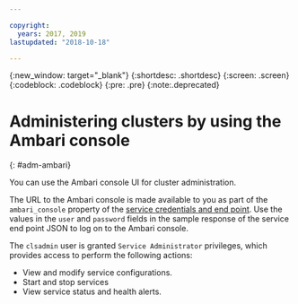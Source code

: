 ```yaml
---

copyright:
  years: 2017, 2019
lastupdated: "2018-10-18"

---
```


<!-- Attribute Definitions -->
{:new_window: target="_blank"}
{:shortdesc: .shortdesc}
{:screen: .screen}
{:codeblock: .codeblock}
{:pre: .pre}
{:note:.deprecated}


# Administering clusters by using the Ambari console
{: #adm-ambari}

You can use the Ambari console UI for cluster administration.

The URL to the Ambari console is made available to you as part of the `ambari_console` property of the [service credentials and end point](/docs/services/AnalyticsEngine?topic=AnalyticsEngine-retrieve-credentials). Use the values in the `user` and `password` fields in the sample response of the service end point JSON to log on to the Ambari console.

The `clsadmin` user is granted `Service Administrator` privileges, which provides access to perform the following actions:

* View and modify service configurations.
* Start and stop services
* View service status and health alerts.
